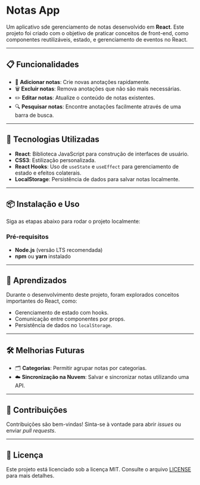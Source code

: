 # **Notas App**

Um aplicativo sde gerenciamento de notas desenvolvido em **React**. Este projeto foi criado com o objetivo de praticar conceitos de front-end, como componentes reutilizáveis, estado, e gerenciamento de eventos no React.

---

## **📋 Funcionalidades**

- 📌 **Adicionar notas**: Crie novas anotações rapidamente.
- 🗑️ **Excluir notas**: Remova anotações que não são mais necessárias.
- ✏️ **Editar notas**: Atualize o conteúdo de notas existentes.
- 🔍 **Pesquisar notas**: Encontre anotações facilmente através de uma barra de busca.

---

## **🚀 Tecnologias Utilizadas**

- **React**: Biblioteca JavaScript para construção de interfaces de usuário.
- **CSS3**: Estilização personalizada.
- **React Hooks**: Uso de `useState` e `useEffect` para gerenciamento de estado e efeitos colaterais.
- **LocalStorage**: Persistência de dados para salvar notas localmente.

---

## **📦 Instalação e Uso**

Siga as etapas abaixo para rodar o projeto localmente:

### **Pré-requisitos**
- **Node.js** (versão LTS recomendada)
- **npm** ou **yarn** instalado

---

## **📖 Aprendizados**

Durante o desenvolvimento deste projeto, foram explorados conceitos importantes do React, como:
- Gerenciamento de estado com hooks.
- Comunicação entre componentes por props.
- Persistência de dados no `localStorage`.

---

## **🛠️ Melhorias Futuras**

- 🗂️ **Categorias**: Permitir agrupar notas por categorias.
- ☁️ **Sincronização na Nuvem**: Salvar e sincronizar notas utilizando uma API.

---

## **🤝 Contribuições**

Contribuições são bem-vindas! Sinta-se à vontade para abrir *issues* ou enviar *pull requests*. 

---

## **📝 Licença**

Este projeto está licenciado sob a licença MIT. Consulte o arquivo [LICENSE](LICENSE) para mais detalhes.
